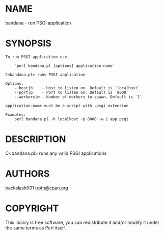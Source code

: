 # NAME

bandana - run PSGI application

# SYNOPSIS

    To run PSGI application use:

        `perl bandana.pl [options] application-name`

    C<bandana.pl> runs PSGI application

    Options:
        --host|h    - Host to listen on. Default is `localhost`
        --port|p    - Port to listen on. Default is `8000`
        --workers|w - Number of workers to spawn. Default is `1`
    
    application-name must be a script with .psgi extension

    Examples:
        perl bandana.pl -h localhost -p 8000 -w 1 app.psgi

# DESCRIPTION

C<bandana.pl> runs any valid PSGI applications

# AUTHORS

backslash001 <troth@cpan.org>

# COPYRIGHT

This library is free software, you can redistribute it and/or modify it under the same terms as Perl itself.


